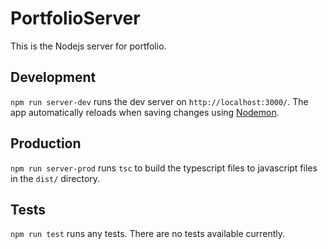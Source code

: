 # PortfolioServer

This is the Nodejs server for portfolio.

## Development

`npm run server-dev` runs the dev server on `http://localhost:3000/`. The app automatically reloads when saving changes using [Nodemon](https://nodemon.io/).

## Production

`npm run server-prod` runs `tsc` to build the typescript files to javascript files in the `dist/` directory.

## Tests

`npm run test` runs any tests. There are no tests available currently. 
